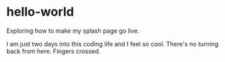 # hello-world
Exploring how to make my splash page go live.

I am just two days into this coding life and I feel so cool.
There's no turning back from here.  Fingers crossed.
